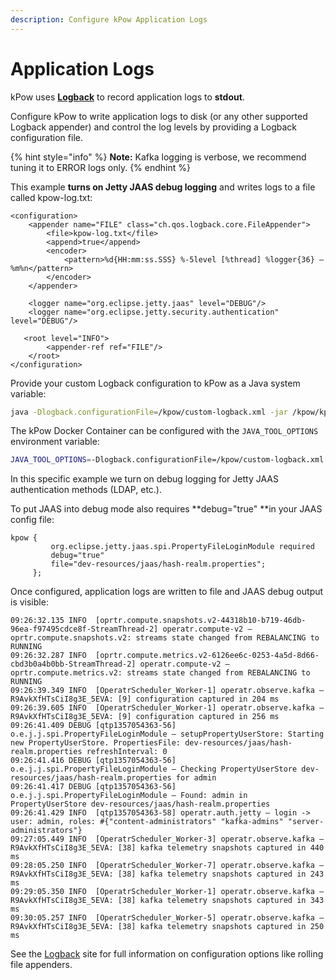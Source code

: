 ```yaml
---
description: Configure kPow Application Logs
---
```


# Application Logs

kPow uses [**Logback**](http://logback.qos.ch) to record application logs to **stdout**.

Configure kPow to write application logs to disk (or any other supported Logback appender) and control the log levels by providing a Logback configuration file.

{% hint style="info" %}
**Note:** Kafka logging is verbose, we recommend tuning it to ERROR logs only.
{% endhint %}

This example **turns on Jetty JAAS debug logging** and writes logs to a file called kpow-log.txt:

```markup
<configuration>
    <appender name="FILE" class="ch.qos.logback.core.FileAppender">
        <file>kpow-log.txt</file>
        <append>true</append>
        <encoder>
            <pattern>%d{HH:mm:ss.SSS} %-5level [%thread] %logger{36} – %m%n</pattern>
        </encoder>
    </appender>
    
    <logger name="org.eclipse.jetty.jaas" level="DEBUG"/> 
    <logger name="org.eclipse.jetty.security.authentication" level="DEBUG"/>

   <root level="INFO">
        <appender-ref ref="FILE"/>
    </root>
</configuration>
```

Provide your custom Logback configuration to kPow as a Java system variable:

```bash
java -Dlogback.configurationFile=/kpow/custom-logback.xml -jar /kpow/kpow-latest.jar
```

The kPow Docker Container can be configured with the `JAVA_TOOL_OPTIONS` environment variable:

```bash
JAVA_TOOL_OPTIONS=-Dlogback.configurationFile=/kpow/custom-logback.xml
```

In this specific example we turn on debug logging for Jetty JAAS authentication methods (LDAP, etc.). 

To put JAAS into debug mode also requires **debug="true" **in your JAAS config file:

```
kpow {
         org.eclipse.jetty.jaas.spi.PropertyFileLoginModule required
         debug="true"
         file="dev-resources/jaas/hash-realm.properties";
     };
```

Once configured, application logs are written to file and JAAS debug output is visible:

```
09:26:32.135 INFO  [oprtr.compute.snapshots.v2-44318b10-b719-46db-96ea-f97495cdce8f-StreamThread-2] operatr.compute-v2 – oprtr.compute.snapshots.v2: streams state changed from REBALANCING to RUNNING
09:26:32.287 INFO  [oprtr.compute.metrics.v2-6126ee6c-0253-4a5d-8d66-cbd3b0a4b0bb-StreamThread-2] operatr.compute-v2 – oprtr.compute.metrics.v2: streams state changed from REBALANCING to RUNNING
09:26:39.349 INFO  [OperatrScheduler_Worker-1] operatr.observe.kafka – R9AvkXfHTsCiI8g3E_5EVA: [9] configuration captured in 204 ms
09:26:39.605 INFO  [OperatrScheduler_Worker-1] operatr.observe.kafka – R9AvkXfHTsCiI8g3E_5EVA: [9] configuration captured in 256 ms
09:26:41.409 DEBUG [qtp1357054363-56] o.e.j.j.spi.PropertyFileLoginModule – setupPropertyUserStore: Starting new PropertyUserStore. PropertiesFile: dev-resources/jaas/hash-realm.properties refreshInterval: 0
09:26:41.416 DEBUG [qtp1357054363-56] o.e.j.j.spi.PropertyFileLoginModule – Checking PropertyUserStore dev-resources/jaas/hash-realm.properties for admin
09:26:41.417 DEBUG [qtp1357054363-56] o.e.j.j.spi.PropertyFileLoginModule – Found: admin in PropertyUserStore dev-resources/jaas/hash-realm.properties
09:26:41.429 INFO  [qtp1357054363-58] operatr.auth.jetty – login -> user: admin, roles: #{"content-administrators" "kafka-admins" "server-administrators"}
09:27:05.449 INFO  [OperatrScheduler_Worker-3] operatr.observe.kafka – R9AvkXfHTsCiI8g3E_5EVA: [38] kafka telemetry snapshots captured in 440 ms
09:28:05.250 INFO  [OperatrScheduler_Worker-7] operatr.observe.kafka – R9AvkXfHTsCiI8g3E_5EVA: [38] kafka telemetry snapshots captured in 243 ms
09:29:05.350 INFO  [OperatrScheduler_Worker-1] operatr.observe.kafka – R9AvkXfHTsCiI8g3E_5EVA: [38] kafka telemetry snapshots captured in 343 ms
09:30:05.257 INFO  [OperatrScheduler_Worker-5] operatr.observe.kafka – R9AvkXfHTsCiI8g3E_5EVA: [38] kafka telemetry snapshots captured in 250 ms
```

See the [Logback](http://logback.qos.ch) site for full information on configuration options like rolling file appenders.
